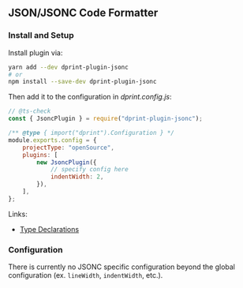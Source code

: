 ## JSON/JSONC Code Formatter

### Install and Setup

Install plugin via:

```bash
yarn add --dev dprint-plugin-jsonc
# or
npm install --save-dev dprint-plugin-jsonc
```

Then add it to the configuration in *dprint.config.js*:

```js
// @ts-check
const { JsoncPlugin } = require("dprint-plugin-jsonc");

/** @type { import("dprint").Configuration } */
module.exports.config = {
    projectType: "openSource",
    plugins: [
        new JsoncPlugin({
            // specify config here
            indentWidth: 2,
        }),
    ],
};
```

Links:

* [Type Declarations](https://github.com/dprint/dprint-node/blob/master/packages/dprint-plugin-jsonc/lib/dprint-plugin-jsonc.d.ts)


### Configuration

There is currently no JSONC specific configuration beyond the global configuration (ex. `lineWidth`, `indentWidth`, etc.).
